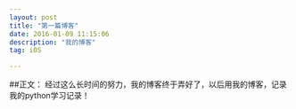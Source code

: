 ```yaml
---
layout: post
title: "第一篇博客"
date: 2016-01-09 11:15:06 
description: "我的博客"
tag: iOS

---
```

##正文：
		经过这么长时间的努力，我的博客终于弄好了，以后用我的博客，记录我的python学习记录！
		